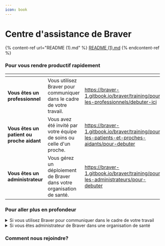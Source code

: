 ```yaml
---
icon: book
---
```


# Centre d'assistance de Braver

{% content-ref url="README (1).md" %}
[README (1).md](<README (1).md>)
{% endcontent-ref %}

### Pour vous rendre productif rapidement

<table data-view="cards"><thead><tr><th></th><th></th><th data-hidden data-card-target data-type="content-ref"></th><th data-hidden data-card-cover data-type="files"></th></tr></thead><tbody><tr><td><strong>Vous êtes un professionnel</strong></td><td>Vous utilisez Braver pour communiquer dans le cadre de votre travail.</td><td><a href="https://braver-1.gitbook.io/braver/training/pour-les-professionnels/debuter-ici">https://braver-1.gitbook.io/braver/training/pour-les-professionnels/debuter-ici</a></td><td><a href=".gitbook/assets/clinician-woman-1.jpg">clinician-woman-1.jpg</a></td></tr><tr><td><strong>Vous êtes un patient ou proche aidant</strong></td><td>Vous avez été invité par votre équipe de soins ou celle d'un proche.</td><td><a href="https://braver-1.gitbook.io/braver/training/pour-les-patients-et-proches-aidants/pour-debuter">https://braver-1.gitbook.io/braver/training/pour-les-patients-et-proches-aidants/pour-debuter</a></td><td><a href=".gitbook/assets/iStock-2063461725 copy.jpg">iStock-2063461725 copy.jpg</a></td></tr><tr><td><strong>Vous êtes un administrateur</strong></td><td>Vous gérez un déploiement de Braver dans votre organisation de santé.</td><td><a href="https://braver-1.gitbook.io/braver/training/pour-les-administrateurs/pour-debuter">https://braver-1.gitbook.io/braver/training/pour-les-administrateurs/pour-debuter</a></td><td><a href=".gitbook/assets/professional-woman-1.jpg">professional-woman-1.jpg</a></td></tr></tbody></table>

### Pour aller plus en profondeur

<details>

<summary>Si vous utilisez Braver pour communiquer dans le cadre de votre travail</summary>

* [Création de compte](pour-les-professionnels/creation-de-compte/)
* [Le réseau](pour-les-professionnels/reseau/)
* [Fils de discussion](pour-les-professionnels/fils-de-discussions/)
* [Appels audios et vidéos](pour-les-professionnels/appels-audios-et-videos/)
* [Canaux de soins](pour-les-professionnels/canaux-de-soins/)
* [Fiches patients](pour-les-professionnels/fiches-patients/)
* [Équipes](pour-les-professionnels/equipes/)
* [Communication patients et proches aidant](pour-les-professionnels/communication-patients-et-proche-aidants/)
* [Gestion du profil](pour-les-professionnels/gestion-du-profil/)
* [Gestion des notifications](pour-les-professionnels/gestion-des-notifications/)
* [Sécurité](pour-les-professionnels/securite/)

</details>

<details>

<summary>Si vous êtes administrateur de Braver dans une organisation de santé</summary>



</details>

### Comment nous rejoindre?
